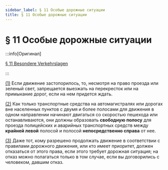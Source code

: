 ```yaml
---
sidebar_label: § 11 Особые дорожные ситуации
title: § 11 Особые дорожные ситуации
---
```


<VerifiedTranslationIcon />

# § 11 Особые дорожные ситуации

:::info[Оригинал]

[§ 11 Besondere Verkehrslagen](https://www.gesetze-im-internet.de/stvo_2013/__11.html)

:::


<span id="1">[(1)](#1)</span> Если движение застопорилось, то, несмотря на право проезда или зеленый свет, запрещается
выезжать на перекресток или на примыкание дорог, если на нем придется ждать.


<span id="2">[(2)](#2)</span> Как только транспортные средства на автомагистралях или дорогах вне населенных пунктов c 
двумя и более полосами для движения в одном направлении начинают двигаться со скоростью пешехода
или останавливаются, они должны образовать **свободную полосу** для проезда полицейских и аварийных
транспортных средств между **крайней левой** полосой и полосой **непосредственно справа** от нее. 

<span id="3">[(3)](#3)</span> Даже тот, кому разрешено продолжать движение в соответствии с правилами дорожного движения,
или кто имеет приоритет, должен отказаться от этого права, если этого требует дорожная ситуация;
на отказ можно полагаться только в том случае, если вы договорились с человеком, давшим отказ.
